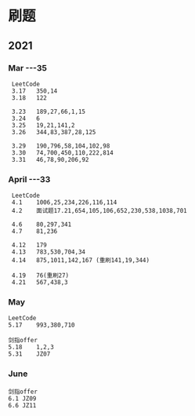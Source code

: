 # 刷题
 
## 2021
 
### Mar	---35
	 LeetCode
	 3.17	350,14
	 3.18	122

	 3.23	189,27,66,1,15
	 3.24	6
	 3.25	19,21,141,2
	 3.26	344,83,387,28,125
	 
	 3.29	190,796,58,104,102,98
	 3.30	74,700,450,110,222,814
	 3.31	46,78,90,206,92

### April ---33
	 LeetCode
	 4.1	1006,25,234,226,116,114
	 4.2	面试题17.21,654,105,106,652,230,538,1038,701
	 
	 4.6	80,297,341
	 4.7	81,236
	 
	 4.12	179
	 4.13	783,530,704,34
	 4.14	875,1011,142,167 (重刷141,19,344)
	 
	 4.19	76(重刷27)
	 4.21	567,438,3

### May
	LeetCode
	5.17	993,380,710

	剑指offer
	5.18	1,2,3
	5.31	JZ07

### June
	剑指offer
	6.1	JZ09
	6.6	JZ11